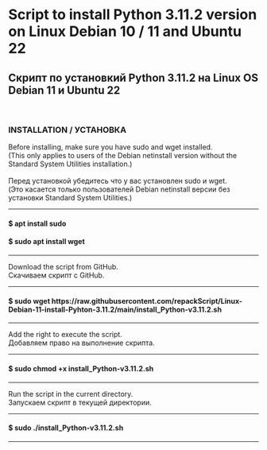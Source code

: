 # Script to install Python 3.11.2 version on Linux Debian 10 / 11 and Ubuntu 22
<h2>Скрипт по установкий Python 3.11.2 на Linux OS Debian 11 и Ubuntu 22</h2><br>


<p><b><h3>INSTALLATION / УСТАНОВКА</h3></b></p>
Before installing, make sure you have sudo and wget installed.<br>
(This only applies to users of the Debian netinstall version without the Standard System Utilities installation.) <br><br>
Перед установкой убедитесь что у вас установлен  sudo и wget.<br>
(Это касается только пользователей Debian netinstall версии без установки Standard System Utilities.)
<hr>
<h4>$ apt install sudo</h4>
<h4>$ sudo apt install wget</h4>
<hr>

Download the script from GitHub.<br>
Скачиваем скрипт с GitHub.
<hr>
<h4>$ sudo wget https://raw.githubusercontent.com/repackScript/Linux-Debian-11-install-Pyhton-3.11.2/main/install_Python-v3.11.2.sh</h4>
<hr>

Add the right to execute the script.<br>
Добавляем право на выполнение скрипта.
<hr>
<h4>$ sudo chmod +x install_Python-v3.11.2.sh</h4>
<hr>

Run the script in the current directory.<br>
Запускаем скрипт в текущей директории.
<hr>
<h4>$ sudo ./install_Python-v3.11.2.sh</h4>
<hr>

